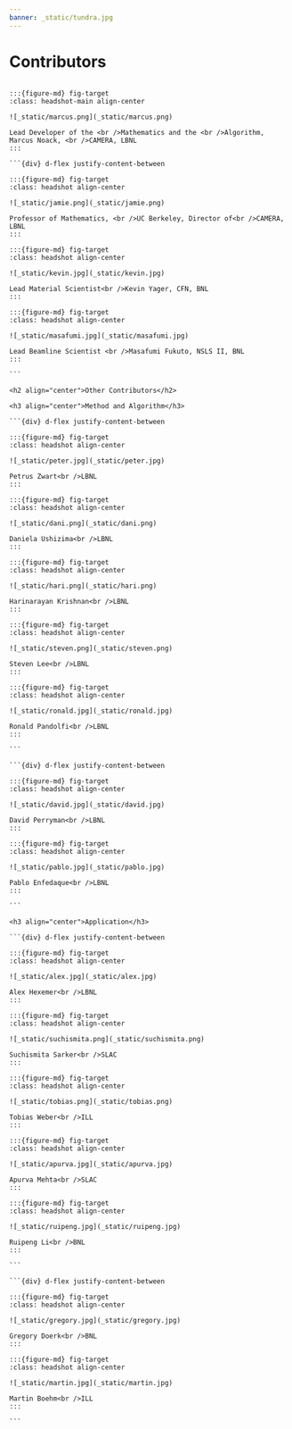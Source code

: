 ```yaml
---
banner: _static/tundra.jpg
---
```


# Contributors

````{div} headshots

:::{figure-md} fig-target
:class: headshot-main align-center

![_static/marcus.png](_static/marcus.png)

Lead Developer of the <br />Mathematics and the <br />Algorithm, Marcus Noack, <br />CAMERA, LBNL
:::

```{div} d-flex justify-content-between

:::{figure-md} fig-target
:class: headshot align-center

![_static/jamie.png](_static/jamie.png)

Professor of Mathematics, <br />UC Berkeley, Director of<br />CAMERA, LBNL
:::

:::{figure-md} fig-target
:class: headshot align-center

![_static/kevin.jpg](_static/kevin.jpg)

Lead Material Scientist<br />Kevin Yager, CFN, BNL
:::

:::{figure-md} fig-target
:class: headshot align-center

![_static/masafumi.jpg](_static/masafumi.jpg)

Lead Beamline Scientist <br />Masafumi Fukuto, NSLS II, BNL
:::

```

<h2 align="center">Other Contributors</h2>

<h3 align="center">Method and Algorithm</h3>

```{div} d-flex justify-content-between

:::{figure-md} fig-target
:class: headshot align-center

![_static/peter.jpg](_static/peter.jpg)

Petrus Zwart<br />LBNL
:::

:::{figure-md} fig-target
:class: headshot align-center

![_static/dani.png](_static/dani.png)

Daniela Ushizima<br />LBNL
:::

:::{figure-md} fig-target
:class: headshot align-center

![_static/hari.png](_static/hari.png)

Harinarayan Krishnan<br />LBNL
:::

:::{figure-md} fig-target
:class: headshot align-center

![_static/steven.png](_static/steven.png)

Steven Lee<br />LBNL
:::

:::{figure-md} fig-target
:class: headshot align-center

![_static/ronald.jpg](_static/ronald.jpg)

Ronald Pandolfi<br />LBNL
:::

```

```{div} d-flex justify-content-between

:::{figure-md} fig-target
:class: headshot align-center

![_static/david.jpg](_static/david.jpg)

David Perryman<br />LBNL
:::

:::{figure-md} fig-target
:class: headshot align-center

![_static/pablo.jpg](_static/pablo.jpg)

Pablo Enfedaque<br />LBNL
:::

```

<h3 align="center">Application</h3>

```{div} d-flex justify-content-between

:::{figure-md} fig-target
:class: headshot align-center

![_static/alex.jpg](_static/alex.jpg)

Alex Hexemer<br />LBNL
:::

:::{figure-md} fig-target
:class: headshot align-center

![_static/suchismita.png](_static/suchismita.png)

Suchismita Sarker<br />SLAC
:::

:::{figure-md} fig-target
:class: headshot align-center

![_static/tobias.png](_static/tobias.png)

Tobias Weber<br />ILL
:::

:::{figure-md} fig-target
:class: headshot align-center

![_static/apurva.jpg](_static/apurva.jpg)

Apurva Mehta<br />SLAC
:::

:::{figure-md} fig-target
:class: headshot align-center

![_static/ruipeng.jpg](_static/ruipeng.jpg)

Ruipeng Li<br />BNL
:::

```

```{div} d-flex justify-content-between

:::{figure-md} fig-target
:class: headshot align-center

![_static/gregory.jpg](_static/gregory.jpg)

Gregory Doerk<br />BNL
:::

:::{figure-md} fig-target
:class: headshot align-center

![_static/martin.jpg](_static/martin.jpg)

Martin Boehm<br />ILL
:::

```

````